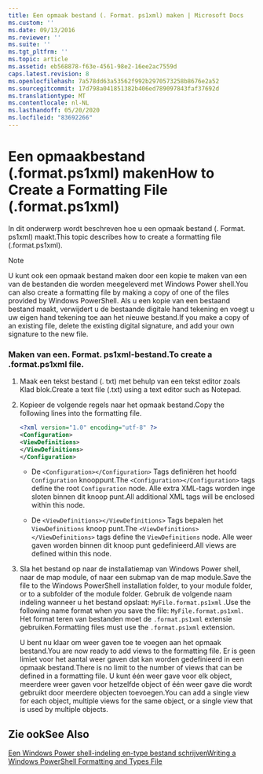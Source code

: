 ```yaml
---
title: Een opmaak bestand (. Format. ps1xml) maken | Microsoft Docs
ms.custom: ''
ms.date: 09/13/2016
ms.reviewer: ''
ms.suite: ''
ms.tgt_pltfrm: ''
ms.topic: article
ms.assetid: eb568878-f63e-4561-98e2-16ee2ac7559d
caps.latest.revision: 8
ms.openlocfilehash: 7a578dd63a53562f992b2970573258b8676e2a52
ms.sourcegitcommit: 17d798a041851382b406ed789097843faf37692d
ms.translationtype: MT
ms.contentlocale: nl-NL
ms.lasthandoff: 05/20/2020
ms.locfileid: "83692266"
---
```

# <a name="how-to-create-a-formatting-file-formatps1xml"></a><span data-ttu-id="b7ca1-102">Een opmaakbestand (.format.ps1xml) maken</span><span class="sxs-lookup"><span data-stu-id="b7ca1-102">How to Create a Formatting File (.format.ps1xml)</span></span>

<span data-ttu-id="b7ca1-103">In dit onderwerp wordt beschreven hoe u een opmaak bestand (. Format. ps1xml) maakt.</span><span class="sxs-lookup"><span data-stu-id="b7ca1-103">This topic describes how to create a formatting file (.format.ps1xml).</span></span>

> [!NOTE]
> <span data-ttu-id="b7ca1-104">U kunt ook een opmaak bestand maken door een kopie te maken van een van de bestanden die worden meegeleverd met Windows Power shell.</span><span class="sxs-lookup"><span data-stu-id="b7ca1-104">You can also create a formatting file by making a copy of one of the files provided by Windows PowerShell.</span></span> <span data-ttu-id="b7ca1-105">Als u een kopie van een bestaand bestand maakt, verwijdert u de bestaande digitale hand tekening en voegt u uw eigen hand tekening toe aan het nieuwe bestand.</span><span class="sxs-lookup"><span data-stu-id="b7ca1-105">If you make a copy of an existing file, delete the existing digital signature, and add your own signature to the new file.</span></span>

### <a name="to-create-a-formatps1xml-file"></a><span data-ttu-id="b7ca1-106">Maken van een. Format. ps1xml-bestand.</span><span class="sxs-lookup"><span data-stu-id="b7ca1-106">To create a .format.ps1xml file.</span></span>

1. <span data-ttu-id="b7ca1-107">Maak een tekst bestand (. txt) met behulp van een tekst editor zoals Klad blok.</span><span class="sxs-lookup"><span data-stu-id="b7ca1-107">Create a text file (.txt) using a text editor such as Notepad.</span></span>

2. <span data-ttu-id="b7ca1-108">Kopieer de volgende regels naar het opmaak bestand.</span><span class="sxs-lookup"><span data-stu-id="b7ca1-108">Copy the following lines into the formatting file.</span></span>

   ```xml
   <?xml version="1.0" encoding="utf-8" ?>
   <Configuration>
   <ViewDefinitions>
   </ViewDefinitions>
   </Configuration>
   ```

   - <span data-ttu-id="b7ca1-109">De `<Configuration></Configuration>` Tags definiëren het hoofd `Configuration` knooppunt.</span><span class="sxs-lookup"><span data-stu-id="b7ca1-109">The `<Configuration></Configuration>` tags define the root `Configuration` node.</span></span> <span data-ttu-id="b7ca1-110">Alle extra XML-tags worden inge sloten binnen dit knoop punt.</span><span class="sxs-lookup"><span data-stu-id="b7ca1-110">All additional XML tags will be enclosed within this node.</span></span>

   - <span data-ttu-id="b7ca1-111">De `<ViewDefinitions></ViewDefinitions>` Tags bepalen het `ViewDefinitions` knoop punt.</span><span class="sxs-lookup"><span data-stu-id="b7ca1-111">The `<ViewDefinitions></ViewDefinitions>` tags define the `ViewDefinitions` node.</span></span> <span data-ttu-id="b7ca1-112">Alle weer gaven worden binnen dit knoop punt gedefinieerd.</span><span class="sxs-lookup"><span data-stu-id="b7ca1-112">All views are defined within this node.</span></span>

3. <span data-ttu-id="b7ca1-113">Sla het bestand op naar de installatiemap van Windows Power shell, naar de map module, of naar een submap van de map module.</span><span class="sxs-lookup"><span data-stu-id="b7ca1-113">Save the file to the Windows PowerShell installation folder, to your module folder, or to a subfolder of the module folder.</span></span> <span data-ttu-id="b7ca1-114">Gebruik de volgende naam indeling wanneer u het bestand opslaat: `MyFile.format.ps1xml` .</span><span class="sxs-lookup"><span data-stu-id="b7ca1-114">Use the following name format when you save the file:  `MyFile.format.ps1xml`.</span></span> <span data-ttu-id="b7ca1-115">Het format teren van bestanden moet de `.format.ps1xml` extensie gebruiken.</span><span class="sxs-lookup"><span data-stu-id="b7ca1-115">Formatting files must use the `.format.ps1xml` extension.</span></span>

   <span data-ttu-id="b7ca1-116">U bent nu klaar om weer gaven toe te voegen aan het opmaak bestand.</span><span class="sxs-lookup"><span data-stu-id="b7ca1-116">You are now ready to add views to the formatting file.</span></span> <span data-ttu-id="b7ca1-117">Er is geen limiet voor het aantal weer gaven dat kan worden gedefinieerd in een opmaak bestand.</span><span class="sxs-lookup"><span data-stu-id="b7ca1-117">There is no limit to the number of views that can be defined in a formatting file.</span></span> <span data-ttu-id="b7ca1-118">U kunt één weer gave voor elk object, meerdere weer gaven voor hetzelfde object of één weer gave die wordt gebruikt door meerdere objecten toevoegen.</span><span class="sxs-lookup"><span data-stu-id="b7ca1-118">You can add a single view for each object, multiple views for the same object, or a single view that is used by multiple objects.</span></span>

## <a name="see-also"></a><span data-ttu-id="b7ca1-119">Zie ook</span><span class="sxs-lookup"><span data-stu-id="b7ca1-119">See Also</span></span>

[<span data-ttu-id="b7ca1-120">Een Windows Power shell-indeling en-type bestand schrijven</span><span class="sxs-lookup"><span data-stu-id="b7ca1-120">Writing a Windows PowerShell Formatting and Types File</span></span>](./writing-a-powershell-formatting-file.md)
